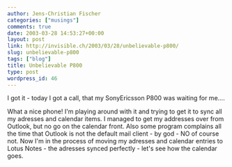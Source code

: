 ```yaml
---
author: Jens-Christian Fischer
categories: ["musings"]
comments: true
date: 2003-03-28 14:53:27+00:00
layout: post
link: http://invisible.ch/2003/03/28/unbelievable-p800/
slug: unbelievable-p800
tags: ["blog"]
title: Unbelievable P800
type: post
wordpress_id: 46
---
```


I got it - today I got a call, that my SonyEricsson P800 was waiting for me....

What a nice phone! I'm playing around with it and trying to get it to sync all my adresses and calendar items. I managed to get my addresses over from Outlook, but no go on the calendar front. Also some program complains all the time that Outlook is not the default mail client - by god - NO of course not. Now I'm in the process of moving my adresses and calendar entries to Lotus Notes - the adresses synced perfectly - let's see how the calendar goes.
